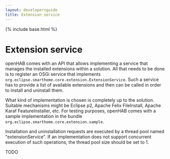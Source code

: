 ```yaml
---
layout: developersguide
title: Extension service
---
```


{% include base.html %}

# Extension service

openHAB comes with an API that allows implementing a service that manages the installed extensions within a solution.
All that needs to be done is to register an OSGi service that implements `org.eclipse.smarthome.core.extension.ExtensionService`.
Such a service has to provide a list of available extensions and then can be called in order to install and uninstall them.

What kind of implementation is chosen is completely up to the solution.
Suitable mechanisms might be Eclipse p2, Apache Felix FileInstall, Apache Karaf FeatureInstaller, etc.
For testing purposes, openHAB comes with a sample implementation in the bundle `org.eclipse.smarthome.core.extension.sample`.

Installation and uninstallation requests are executed by a thread pool named "extensionService".
If an implementation does not support concurrent execution of such operations, the thread pool size should be set to 1.

TODO